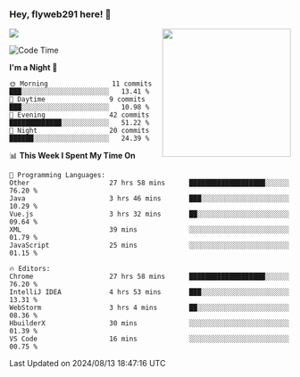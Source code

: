 ### Hey, flyweb291 here! 👋

![](https://metrics.lecoq.io/cherry291?template=classic&config.timezone=Asia%2FShanghai)
<img align='right' src="https://media.giphy.com/media/M9gbBd9nbDrOTu1Mqx/giphy.gif" width="230">
<!-- ![](https://github-readme-stats-ouuan.vercel.app/api?username=flyweb291&theme=dark&show_icons=true) -->

<!--START_SECTION:waka-->
![Code Time](http://img.shields.io/badge/Code%20Time-304%20hrs%2056%20mins-blue)

**I'm a Night 🦉** 

```text
🌞 Morning                11 commits          ███░░░░░░░░░░░░░░░░░░░░░░   13.41 % 
🌆 Daytime                9 commits           ███░░░░░░░░░░░░░░░░░░░░░░   10.98 % 
🌃 Evening                42 commits          █████████████░░░░░░░░░░░░   51.22 % 
🌙 Night                  20 commits          ██████░░░░░░░░░░░░░░░░░░░   24.39 % 
```


📊 **This Week I Spent My Time On** 

```text
💬 Programming Languages: 
Other                    27 hrs 58 mins      ███████████████████░░░░░░   76.20 % 
Java                     3 hrs 46 mins       ███░░░░░░░░░░░░░░░░░░░░░░   10.29 % 
Vue.js                   3 hrs 32 mins       ██░░░░░░░░░░░░░░░░░░░░░░░   09.64 % 
XML                      39 mins             ░░░░░░░░░░░░░░░░░░░░░░░░░   01.79 % 
JavaScript               25 mins             ░░░░░░░░░░░░░░░░░░░░░░░░░   01.15 % 

🔥 Editors: 
Chrome                   27 hrs 58 mins      ███████████████████░░░░░░   76.20 % 
IntelliJ IDEA            4 hrs 53 mins       ███░░░░░░░░░░░░░░░░░░░░░░   13.31 % 
WebStorm                 3 hrs 4 mins        ██░░░░░░░░░░░░░░░░░░░░░░░   08.36 % 
HbuilderX                30 mins             ░░░░░░░░░░░░░░░░░░░░░░░░░   01.39 % 
VS Code                  16 mins             ░░░░░░░░░░░░░░░░░░░░░░░░░   00.75 % 
```


 Last Updated on 2024/08/13 18:47:16 UTC
<!--END_SECTION:waka-->

<!--
**flyweb291/数字游牧人** is a ✨ _special_ ✨ repository because its `README.md` (this file) appears on your GitHub profile.

Here are some ideas to get you started:

- 🔭 I’m currently working on ...
- 🌱 I’m currently learning ...
- 👯 I’m looking to collaborate on ...
- 🤔 I’m looking for help with ...
- 💬 Ask me about ...
- 📫 How to reach me: ...
- 😄 Pronouns: ...
- ⚡ Fun fact: ...
-->
